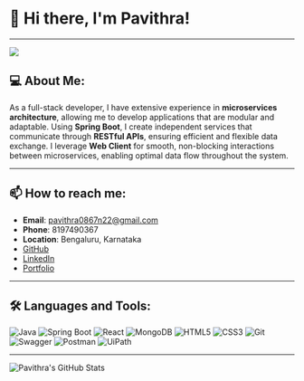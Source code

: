 # 👋 Hi there, I'm Pavithra!

---

![](https://komarev.com/ghpvc/?username=pavithra086&color=fb4362)

## 💻 About Me:

As a full-stack developer, I have extensive experience in **microservices architecture**, allowing me to develop applications that are modular and adaptable. Using **Spring Boot**, I create independent services that communicate through **RESTful APIs**, ensuring efficient and flexible data exchange. I leverage **Web Client** for smooth, non-blocking interactions between microservices, enabling optimal data flow throughout the system.

---

## 📫 How to reach me:

- **Email**: [pavithra0867n22@gmail.com](mailto:pavithra0867n22@gmail.com)
- **Phone**: 8197490367
- **Location**: Bengaluru, Karnataka
- [GitHub](https://github.com/pavithra086)
- [LinkedIn](https://www.linkedin.com/in/pavithra-n0867/)
- [Portfolio](https://pavithra086.github.io/pavithra086_portfolio/)

---

## 🛠 Languages and Tools:

<p>
  <img alt="Java" src="https://img.shields.io/badge/-Java-ED8B00?style=flat-square&logo=java&logoColor=white" />
  <img alt="Spring Boot" src="https://img.shields.io/badge/-Spring%20Boot-6DB33F?style=flat-square&logo=spring-boot&logoColor=white" />
  <img alt="React" src="https://img.shields.io/badge/-React-45b8d8?style=flat-square&logo=react&logoColor=white" />
  <img alt="MongoDB" src="https://img.shields.io/badge/-MongoDB-13aa52?style=flat-square&logo=mongodb&logoColor=white" />
  <img alt="HTML5" src="https://img.shields.io/badge/-HTML5-E34F26?style=flat-square&logo=html5&logoColor=white" />
  <img alt="CSS3" src="https://img.shields.io/badge/-CSS3-1572B6?style=flat-square&logo=css3&logoColor=white" />
  <img alt="Git" src="https://img.shields.io/badge/-Git-F05032?style=flat-square&logo=git&logoColor=white" />
  <img alt="Swagger" src="https://img.shields.io/badge/-Swagger-85EA2D?style=flat-square&logo=swagger&logoColor=black" />
  <img alt="Postman" src="https://img.shields.io/badge/-Postman-FF6C37?style=flat-square&logo=postman&logoColor=white" />
  <img alt="UiPath" src="https://img.shields.io/badge/-UiPath-FF6C37?style=flat-square&logo=uipath&logoColor=white" />
</p>

---



![Pavithra's GitHub Stats](https://github-readme-stats.vercel.app/api?username=pavithra086&hide_border=true&show_icons=true&bg_color=151515&title_color=fb4362&icon_color=fb4362&text_color=9e9e9e)

